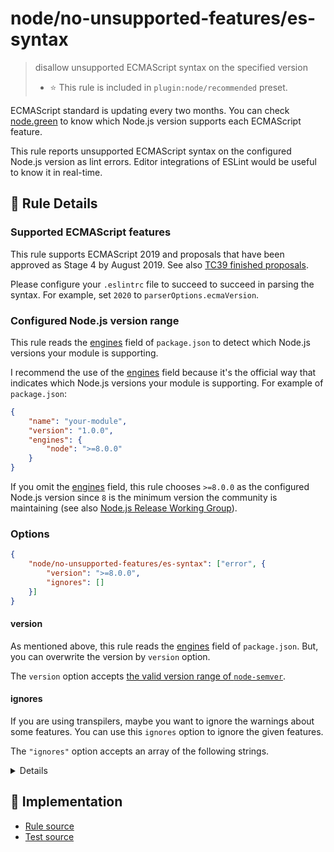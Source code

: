 # node/no-unsupported-features/es-syntax
> disallow unsupported ECMAScript syntax on the specified version
> - ⭐️ This rule is included in `plugin:node/recommended` preset.

ECMAScript standard is updating every two months.
You can check [node.green](https://node.green/) to know which Node.js version supports each ECMAScript feature.

This rule reports unsupported ECMAScript syntax on the configured Node.js version as lint errors.
Editor integrations of ESLint would be useful to know it in real-time.

## 📖 Rule Details

### Supported ECMAScript features

This rule supports ECMAScript 2019 and proposals that have been approved as Stage 4 by August 2019.
See also [TC39 finished proposals](https://github.com/tc39/proposals/blob/master/finished-proposals.md).

Please configure your `.eslintrc` file to succeed to succeed in parsing the syntax.
For example, set `2020` to `parserOptions.ecmaVersion`.

### Configured Node.js version range

This rule reads the [engines] field of `package.json` to detect which Node.js versions your module is supporting.

I recommend the use of the [engines] field because it's the official way that indicates which Node.js versions your module is supporting.
For example of `package.json`:

```json
{
    "name": "your-module",
    "version": "1.0.0",
    "engines": {
        "node": ">=8.0.0"
    }
}
```

If you omit the [engines] field, this rule chooses `>=8.0.0` as the configured Node.js version since `8` is the minimum version the community is maintaining (see also [Node.js Release Working Group](https://github.com/nodejs/Release#readme)).

### Options

```json
{
    "node/no-unsupported-features/es-syntax": ["error", {
        "version": ">=8.0.0",
        "ignores": []
    }]
}
```

#### version

As mentioned above, this rule reads the [engines] field of `package.json`.
But, you can overwrite the version by `version` option.

The `version` option accepts [the valid version range of `node-semver`](https://github.com/npm/node-semver#range-grammar).

#### ignores

If you are using transpilers, maybe you want to ignore the warnings about some features.
You can use this `ignores` option to ignore the given features.

The `"ignores"` option accepts an array of the following strings.

<details>

**ES2020:**

- `"bigint"`
- `"dynamicImport"`

**ES2019:**

- `"jsonSuperset"`
- `"optionalCatchBinding"`

**ES2018:**

- `"asyncIteration"`
- `"malformedTemplateLiterals"`
- `"regexpLookbehind"`
- `"regexpNamedCaptureGroups"`
- `"regexpS"`
- `"regexpUnicodeProperties"`
- `"restSpreadProperties"`

**ES2017:**

- `"asyncFunctions"`
- `"trailingCommasInFunctions"`

**ES2016:**

- `"exponentialOperators"`

**ES2015:**

- `"arrowFunctions"`
- `"binaryNumericLiterals"`
- `"blockScopedFunctions"`
- `"blockScopedVariables"`
- `"classes"`
- `"computedProperties"`
- `"defaultParameters"`
- `"destructuring"`
- `"forOfLoops"`
- `"generators"`
- `"modules"`
- `"new.target"`
- `"objectSuperProperties"`
- `"octalNumericLiterals"`
- `"propertyShorthands"`
- `"regexpU"`
- `"regexpY"`
- `"restParameters"`
- `"spreadElements"`
- `"templateLiterals"`
- `"unicodeCodePointEscapes"`

</details>

[engines]: https://docs.npmjs.com/files/package.json#engines

## 🔎 Implementation

- [Rule source](../../../lib/rules/no-unsupported-features/es-syntax.js)
- [Test source](../../../tests/lib/rules/no-unsupported-features/es-syntax.js)
